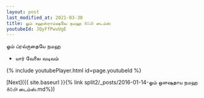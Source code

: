 ```yaml
---
layout: post
last_modified_at: 2021-03-30
title: ஓம் சஹஸ்ராம்ஷவே நமஹ ௧௦௮ டைம்ஸ்
youtubeId: JQyFfPwvUgE
---
```

 
 
 ஓம் ப்ரவ்ருதையே நமஹ  
 
 -  யார் வேலை வடிவம் 
 
  
 
  
 
 
 
 
 
 


{% include youtubePlayer.html id=page.youtubeId %}
 
[Next]({{ site.baseurl }}{% link  split2/_posts/2016-01-14-ஓம் ஒளஷதாய நமஹ ௧௦௮ டைம்ஸ்.md%})
 
